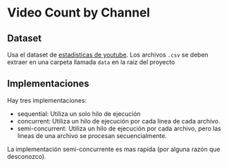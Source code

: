 # Video Count by Channel

## Dataset

Usa el dataset de [estadisticas de youtube](https://www.kaggle.com/datasets/datasnaek/youtube-new). Los archivos `.csv` se deben extraer en una carpeta llamada `data` en la raiz del proyecto

## Implementaciones

Hay tres implementaciones:

- sequential: Utiliza un solo hilo de ejecución
- concurrent: Utiliza un hilo de ejecución por cada linea de cada archivo.
- semi-concurrent: Utiliza un hilo de ejecución por cada archivo, pero las lineas de una archivo se procesan secuencialmente.

La implementación semi-concurrente es mas rapida (por alguna razón que desconozco).
